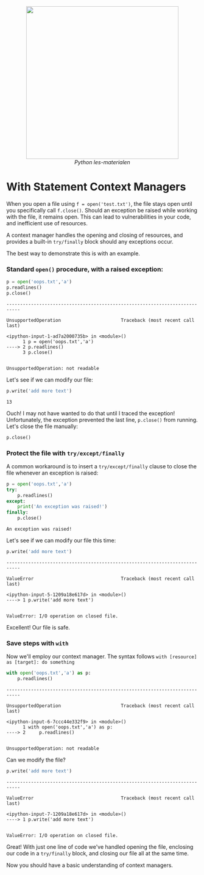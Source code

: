 <center>
    <img src='https://intecbrussel.be/img/logo3.png' width='400px' height='auto'/>
    <br/>
    <em>Python les-materialen</em>
</center>

# With Statement Context Managers

When you open a file using `f = open('test.txt')`, the file stays open until you specifically call `f.close()`.  Should an exception be raised while working with the file, it remains open. This can lead to vulnerabilities in your code, and inefficient use of resources.

A context manager handles the opening and closing of resources, and provides a built-in `try/finally` block should any exceptions occur.

The best way to demonstrate this is with an example.

### Standard `open()` procedure, with a raised exception:



```python
p = open('oops.txt','a')
p.readlines()
p.close()
```


    ---------------------------------------------------------------------------

    UnsupportedOperation                      Traceback (most recent call last)

    <ipython-input-1-ad7a2000735b> in <module>()
          1 p = open('oops.txt','a')
    ----> 2 p.readlines()
          3 p.close()
    

    UnsupportedOperation: not readable


Let's see if we can modify our file:


```python
p.write('add more text')
```




    13



Ouch! I may not have wanted to do that until I traced the exception! Unfortunately, the exception prevented the last line, `p.close()` from running. Let's close the file manually:


```python
p.close()
```

### Protect the file with `try/except/finally`

A common workaround is to insert a `try/except/finally` clause to close the file whenever an exception is raised:



```python
p = open('oops.txt','a')
try:
    p.readlines()
except:
    print('An exception was raised!')
finally:
    p.close()
```

    An exception was raised!
    

Let's see if we can modify our file this time:


```python
p.write('add more text')
```


    ---------------------------------------------------------------------------

    ValueError                                Traceback (most recent call last)

    <ipython-input-5-1209a18e617d> in <module>()
    ----> 1 p.write('add more text')
    

    ValueError: I/O operation on closed file.


Excellent! Our file is safe.

### Save steps with `with`

Now we'll employ our context manager. The syntax follows `with [resource] as [target]: do something`


```python
with open('oops.txt','a') as p:
    p.readlines()
```


    ---------------------------------------------------------------------------

    UnsupportedOperation                      Traceback (most recent call last)

    <ipython-input-6-7ccc44e332f9> in <module>()
          1 with open('oops.txt','a') as p:
    ----> 2     p.readlines()
    

    UnsupportedOperation: not readable


Can we modify the file?


```python
p.write('add more text')
```


    ---------------------------------------------------------------------------

    ValueError                                Traceback (most recent call last)

    <ipython-input-7-1209a18e617d> in <module>()
    ----> 1 p.write('add more text')
    

    ValueError: I/O operation on closed file.


Great! With just one line of code we've handled opening the file, enclosing our code in a `try/finally` block, and closing our file all at the same time.

Now you should have a basic understanding of context managers.
